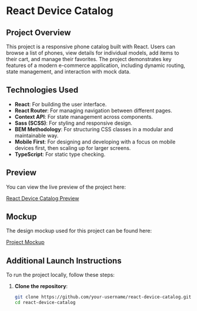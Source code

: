 # React Device Catalog

## Project Overview

This project is a responsive phone catalog built with React. Users can browse a list of phones, view details for individual models, add items to their cart, and manage their favorites. The project demonstrates key features of a modern e-commerce application, including dynamic routing, state management, and interaction with mock data.

## Technologies Used

- **React**: For building the user interface.
- **React Router**: For managing navigation between different pages.
- **Context API**: For state management across components.
- **Sass (SCSS)**: For styling and responsive design.
- **BEM Methodology**: For structuring CSS classes in a modular and maintainable way.
- **Mobile First**: For designing and developing with a focus on mobile devices first, then scaling up for larger screens.
- **TypeScript**: For static type checking.

## Preview

You can view the live preview of the project here:

[React Device Catalog Preview](https://vk-workshop.github.io/react-device-catalog/)

## Mockup

The design mockup used for this project can be found here:

[Project Mockup](https://www.figma.com/design/T5ttF21UnT6RRmCQQaZc6L/Phone-catalog-(V2)-Original?node-id=0-1&t=xWuguFP3jek3UH8a-0)

## Additional Launch Instructions

To run the project locally, follow these steps:

1. **Clone the repository**:
   ```bash
   git clone https://github.com/your-username/react-device-catalog.git
   cd react-device-catalog
